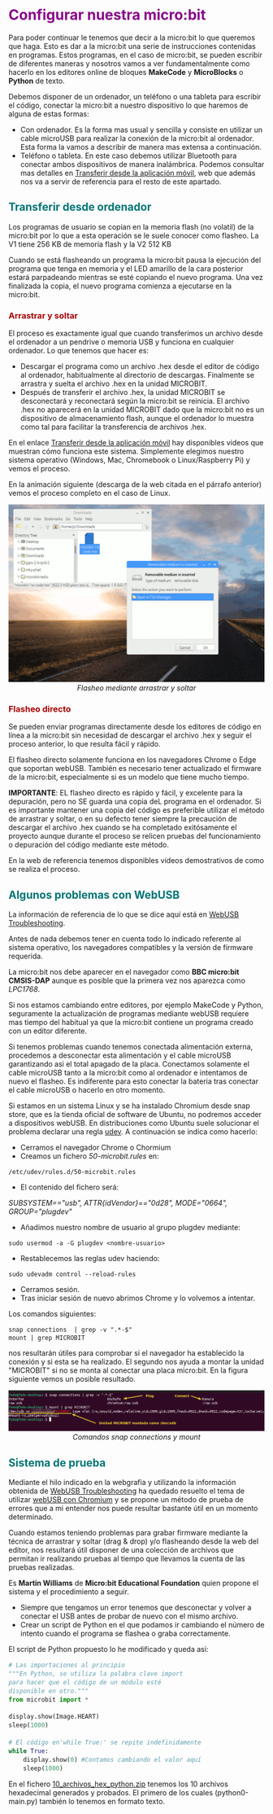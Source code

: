 # <FONT COLOR=#8B008B>Configurar nuestra micro:bit</font>
Para poder continuar le tenemos que decir a la micro:bit lo que queremos que haga. Esto es dar a la micro:bit una serie de instrucciones contenidas en programas. Estos programas, en el caso de micro:bit, se pueden escribir de diferentes maneras y nosotros vamos a ver fundamentalmente como hacerlo en los editores online de bloques **MakeCode** y **MicroBlocks** o **Python** de texto.

Debemos disponer de un ordenador, un teléfono o una tableta para escribir el código, conectar la micro:bit a nuestro dispositivo lo que haremos de alguna de estas formas:

* Con ordenador. Es la forma mas usual y sencilla y consiste en utilizar un cable microUSB para realizar la conexión de la micro:bit al ordenador. Esta forma la vamos a describir de manera mas extensa a continuación.
* Teléfono o tableta. En este caso debemos utilizar Bluetooth para conectar ambos dispositivos de manera inalámbrica. Podemos consultar mas detalles en [Transferir desde la aplicación móvil](https://microbit.org/es-es/get-started/first-steps/set-up/), web que además nos va a servir de referencia para el resto de este apartado.

## <FONT COLOR=#007575>**Transferir desde ordenador**</font>
Los programas de usuario se copian en la memoria flash (no volatil) de la micro:bit por lo que a esta operación se le suele conocer como flasheo. La V1 tiene 256 KB de memoria flash y la V2 512 KB

Cuando se está flasheando un programa la micro:bit pausa la ejecución del programa que tenga en memoria y el LED amarillo de la cara posterior estará parpadeando mientras se esté copiando el nuevo programa. Una vez finalizada la copia, el nuevo programa comienza a ejecutarse en la micro:bit.

### <FONT COLOR=#AA0000>Arrastrar y soltar</font>
El proceso es exactamente igual que cuando transferimos un archivo desde el ordenador a un pendrive o memoria USB y funciona en cualquier ordenador. Lo que tenemos que hacer es:

* Descargar el programa como un archivo .hex desde el editor de código al ordenador, habitualmente al directorio de descargas. Finalmente se arrastra y suelta el archivo .hex en la unidad MICROBIT.
* Después de transferir el archivo .hex, la unidad MICROBIT se desconectará y reconectará según la micro:bit se reinicia. El archivo .hex no aparecerá en la unidad MICROBIT dado que la micro:bit no es un dispositivo de almacenamiento flash, aunque el ordenador lo muestra como tal para facilitar la transferencia de archivos .hex.

En el enlace [Transferir desde la aplicación móvil](https://microbit.org/es-es/get-started/first-steps/set-up/) hay disponibles videos que muestran cómo funciona este sistema. Simplemente elegimos nuestro sistema operativo (Windows, Mac, Chromebook o Linux/Raspberry Pi) y vemos el proceso.

En la animación siguiente (descarga de la web citada en el párrafo anterior) vemos el proceso completo en el caso de Linux.

<center>

![Flasheo mediante arrastrar y soltar](../img/configura/arr_soltar.gif)  
*Flasheo mediante arrastrar y soltar*

</center>

### <FONT COLOR=#AA0000>Flasheo directo</font>
Se pueden enviar programas directamente desde los editores de código en línea a la micro:bit sin necesidad de descargar el archivo .hex y seguir el proceso anterior, lo que resulta fácil y rápido.

El flasheo directo solamente funciona en los navegadores Chrome o Edge que soportan webUSB. También es necesario tener actualizado el firmware de la micro:bit, especialmente si es un modelo que tiene mucho tiempo.

**IMPORTANTE**: EL flasheo directo es rápido y fácil, y excelente para la depuración, pero no SE guarda una copia deL programa en el ordenador. Si es importante mantener una copia del código es preferible utilizar el método de arrastrar y soltar, o en su defecto tener siempre la precaución de descargar el archivo .hex cuando se ha completado exitósamente el proyecto aunque durante el proceso se relicen pruebas del funcionamiento o depuración del código mediante este método.

En la web de referencia tenemos disponibles videos demostrativos de como se realiza el proceso.

## <FONT COLOR=#007575>**Algunos problemas con WebUSB**</font>
La información de referencia de lo que se dice aquí está en [WebUSB Troubleshooting](https://support.microbit.org/support/solutions/articles/19000105428-webusb-troubleshooting).

Antes de nada debemos tener en cuenta todo lo indicado referente al sistema operativo, los navegadores compatibles y la versión de firmware requerida.

La micro:bit nos debe aparecer en el navegador como **BBC micro:bit CMSIS-DAP** aunque es posible que la primera vez nos aparezca como *LPC1768*.

Si nos estamos cambiando entre editores, por ejemplo MakeCode y Python, seguramente la actualización de programas mediante webUSB requiere mas tiempo del habitual ya que la micro:bit contiene un programa creado con un editor diferente.

Si tenemos problemas cuando tenemos conectada alimentación externa, procedemos a desconectar esta alimentación y el cable microUSB garantizando asi el total apagado de la placa. Conectamos solamente el cable microUSB tanto a la micro:bit como al ordenador e intentamos de nuevo el flasheo. Es indiferente para esto conectar la bateria tras conectar el cable microUSB o hacerlo en otro momento.

Si estamos en un sistema Linux y se ha instalado Chromium desde snap store, que es la tienda oficial de software de Ubuntu, no podremos acceder a dispositivos webUSB. En distribuciones como Ubuntu suele solucionar el problema declarar una regla [udev](https://es.wikipedia.org/wiki/Udev). A continuación se indica como hacerlo:

* Cerramos el navegador Chrome o Chormium
* Creamos un fichero *50-microbit.rules* en:

~~~
/etc/udev/rules.d/50-microbit.rules
~~~

* El contenido del fichero será:

*SUBSYSTEM=="usb", ATTR{idVendor}=="0d28", MODE="0664", GROUP="plugdev"*

* Añadimos nuestro nombre de usuario al grupo plugdev mediante:

~~~
sudo usermod -a -G plugdev <nombre-usuario>
~~~

* Restablecemos las reglas udev haciendo:

~~~
sudo udevadm control --reload-rules
~~~

* Cerramos sesión.
* Tras iniciar sesión de nuevo abrimos Chrome y lo volvemos a intentar.

Los comandos siguientes:

~~~
snap connections  | grep -v ".*-$"
mount | grep MICROBIT
~~~

nos resultarán útiles para comprobar si el navegador ha establecido la conexión y si esta se ha realizado. El segundo nos ayuda a montar la unidad "MICROBIT" si no se monta al conectar una placa micro:bit. En la figura siguiente vemos un posible resultado.

<center>

![Comandos snap connections y mount](../img/configura/consultas.png)  
*Comandos snap connections y mount*

</center>

## <FONT COLOR=#007575>**Sistema de prueba**</font>
Mediante el hilo indicado en la webgrafia y utilizando la información obtenida de [WebUSB Troubleshooting](https://support.microbit.org/support/solutions/articles/19000105428-webusb-troubleshooting) ha quedado resuelto el tema de utilizar [webUSB con Chromium](directo.md) y se propone un método de prueba de errores que a mi entender nos puede resultar bastante útil en un momento determinado.

Cuando estamos teniendo problemas para grabar firmware mediante la técnica de arrastrar y soltar (drag & drop) y/o flasheando desde la web del editor, nos resultará útil disponer de una colección de archivos que permitan ir realizando pruebas al tiempo que llevamos la cuenta de las pruebas realizadas.

Es **Martin Williams** de **Micro:bit Educational Foundation** quien propone el sistema y el procedimiento a seguir.

* Siempre que tengamos un error tenemos que desconectar y volver a conectar el USB antes de probar de nuevo con el mismo archivo.
* Crear un script de Python en el que podamos ir cambiando el número de intento cuando el programa se flashea o graba correctamente.

El script de Python propuesto lo he modificado y queda así:

~~~python
# Las importaciones al principio
"""En Python, se utiliza la palabra clave import 
para hacer que el código de un módulo esté 
disponible en otro."""
from microbit import *

display.show(Image.HEART)
sleep(1000)

# El código en'while True:' se repite indefinidamente
while True:
    display.show(0) #Contamos cambiando el valor aquí
    sleep(1000)
~~~

En el fichero [10_archivos_hex_python.zip](../programas/upy/coleccion_errores/10_archivos_hex_python.zip) tenemos los 10 archivos hexadecimal generados y probados. El primero de los cuales (python0-main.py) también lo tenemos en formato texto.

